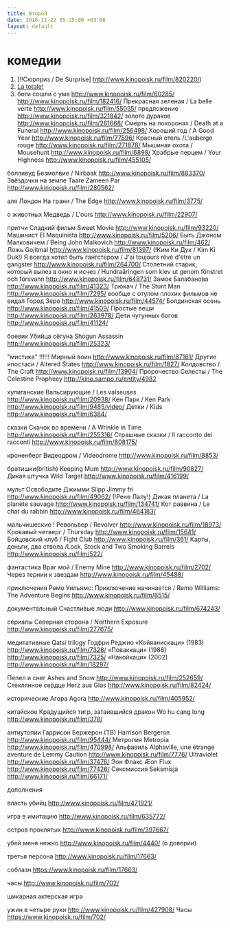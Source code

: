 ```yaml
---
title: Второй
date: 2016-11-22 05:25:00 +03:00
layout: default
---
```


# **комедии**

1. [!!Cюрприз / De Surprise] http://www.kinopoisk.ru/film/820220/)
1. [La totale! ](http://www.kinopoisk.ru/film/55057/)
1. боги сошли с ума  http://www.kinopoisk.ru/film/60285/ http://www.kinopoisk.ru/film/182416/
Прекрасная зеленая / La belle verte http://www.kinopoisk.ru/film/55035/
предложение          http://www.kinopoisk.ru/film/321842/
золото дураков      http://www.kinopoisk.ru/film/261668/
Смерть на похоронах / Death at a Funeral http://www.kinopoisk.ru/film/256498/
Хороший год / A Good Year http://www.kinopoisk.ru/film/77596/
Красный отель /L'auberge rouge http://www.kinopoisk.ru/film/271878/
Мышиная охота / Mousehunt http://www.kinopoisk.ru/film/6898/
Храбрые перцем / Your Highness http://www.kinopoisk.ru/film/455105/

болливуд
Безмолвие / Nirbaak  http://www.kinopoisk.ru/film/883370/
Звёздочки на земле Taare Zameen Par http://www.kinopoisk.ru/film/280562/

аля Лондон
На грани / The Edge http://www.kinopoisk.ru/film/3775/

о животных
Медведь / L'ours http://www.kinopoisk.ru/film/22907/

притчи
Сладкий фильм Sweet Movie http://www.kinopoisk.ru/film/93220/
Машинист El Maquinista http://www.kinopoisk.ru/film/5206/
Быть Джоном Малковичем / Being John Malkovich http://www.kinopoisk.ru/film/462/
Ложь Gojitmal  http://www.kinopoisk.ru/film/81397/
\(!Ким Ки Дук / Kim Ki Duk!)
Я всегда хотел быть гангстером / J'ai toujours rêvé d'être un gangster http://www.kinopoisk.ru/film/264700/
Столетний старик, который вылез в окно и исчез / Hundraåringen som klev ut genom fönstret och försvann http://www.kinopoisk.ru/film/648731/
Замок  Балабанова http://www.kinopoisk.ru/film/41323/
Трюкач / The Stunt Man http://www.kinopoisk.ru/film/7295/
вообще с отулом плохих фильмов не видал
Город Зеро  http://www.kinopoisk.ru/film/44574/
Болдинская осень http://www.kinopoisk.ru/film/41509/
Простые вещи http://www.kinopoisk.ru/film/263978/
Дети чугунных богов http://www.kinopoisk.ru/film/41124/

боевик
Убийца сёгуна Shogun Assassin http://www.kinopoisk.ru/film/25323/

"мистика"
!!!!!! Мирный воин    http://www.kinopoisk.ru/film/87161/
Другие ипостаси / Altered States http://www.kinopoisk.ru/film/1827/
Колдовство / The Craft http://www.kinopoisk.ru/film/13904/
Пророчество Селесты / The Celestine Prophecy http://kino.sampo.ru/entity/4982

хулиганские
Вальсирующие / Les valseuses http://www.kinopoisk.ru/film/20938/
Кен Парк / Ken Park http://www.kinopoisk.ru/film/9485/video/
Детки / Kids  http://www.kinopoisk.ru/film/6384/

сказки
Скачок во времени / A Wrinkle in Time http://www.kinopoisk.ru/film/255316/
Страшные сказки / Il racconto dei racconti http://www.kinopoisk.ru/film/808175/

кроненберг
Видеодром / Videodrome http://www.kinopoisk.ru/film/8853/

братишки(british)
Keeping Mum  http://www.kinopoisk.ru/film/90827/
Дикая штучка Wild Target http://www.kinopoisk.ru/film/416199/

мульт
Освободите Джимми Slipp Jimmy fri http://www.kinopoisk.ru/film/49062/
\(!Рене Лалу!)
Дикая планета / La planète sauvage http://www.kinopoisk.ru/film/134741/
Кот раввина / Le chat du rabbin http://www.kinopoisk.ru/film/464183/

мальчишеские
! Револьвер / Revolver http://www.kinopoisk.ru/film/18973/
Кровавый четверг / Thursday http://www.kinopoisk.ru/film/15641/
Бойцовский клуб / Fight Club http://www.kinopoisk.ru/film/361/
Карты, деньги, два ствола /Lock, Stock and Two Smoking Barrels http://www.kinopoisk.ru/film/522/

фантастика
Враг мой / Enemy Mine http://www.kinopoisk.ru/film/2702/
Через тернии к звездам http://www.kinopoisk.ru/film/45488/

приключения
Ремо Уильямс: Приключение начинается / Remo Williams: The Adventure Begins http://www.kinopoisk.ru/film/6515/

документальный
Счастливые люди http://www.kinopoisk.ru/film/674243/

сериалы
Северная сторона / Northern Exposure http://www.kinopoisk.ru/film/277675/

медитативные
Qatsi trilogy  Годфри Реджио
«Койяанискаци» (1983) http://www.kinopoisk.ru/film/7328/
«Поваккаци» (1988) http://www.kinopoisk.ru/film/7325/
«Накойкаци» (2002) http://www.kinopoisk.ru/film/18297/

Пепел и снег Ashes and Snow http://www.kinopoisk.ru/film/252659/
Стеклянное сердце Herz aus Glas http://www.kinopoisk.ru/film/82424/

исторические
Агора Agora http://www.kinopoisk.ru/film/405952/

китайское
Крадущийся тигр, затаившийся дракон Wo hu cang long http://www.kinopoisk.ru/film/378/

антиутопии
Гаррисон Бержерон (ТВ) Harrison Bergeron http://www.kinopoisk.ru/film/95444/
Метропия Metropia http://www.kinopoisk.ru/film/470998/
Альфавиль Alphaville, une étrange aventure de Lemmy Caution http://www.kinopoisk.ru/film/7776/
Ultraviolet http://www.kinopoisk.ru/film/37476/
Эон Флакс Æon Flux http://www.kinopoisk.ru/film/77426/
Сексмиссия Seksmisja http://www.kinopoisk.ru/film/66171/

дополнения

власть убийц http://www.kinopoisk.ru/film/471921/

игра в имитацию http://www.kinopoisk.ru/film/635772/

остров проклятых http://www.kinopoisk.ru/film/397667/

убей меня нежно http://www.kinopoisk.ru/film/4440/ (о доверии)

третья персона http://www.kinopoisk.ru/film/17663/

соблазн https://www.kinopoisk.ru/film/17663/

часы http://www.kinopoisk.ru/film/702/

шикарная актерская игра

ужин в четыре руки http://www.kinopoisk.ru/film/427908/
Часы https://www.kinopoisk.ru/film/702/